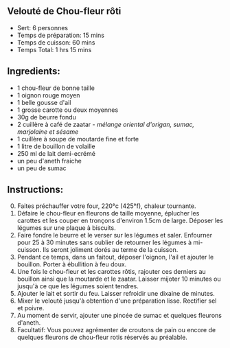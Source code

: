 Velouté de Chou-fleur rôti
---
* Sert: 6 personnes
* Temps de préparation:  15 mins
* Temps de cuisson:  60 mins
* Temps Total:  1 hrs 15 mins

Ingredients:
---
* 1 chou-fleur de bonne taille
* 1 oignon rouge moyen
* 1 belle gousse d'ail
* 1 grosse carotte ou deux moyennes
* 30g de beurre fondu
* 2 cuillère à café de zaatar - *mélange oriental d'origan, sumac, marjolaine et sésame*
* 1 cuillère à soupe de moutarde fine et forte
* 1 litre de bouillon de volaille
* 250 ml de lait demi-ecrémé
* un peu d'aneth fraiche
* un peu de sumac

Instructions:
---
0. Faites préchauffer votre four, 220°c (425°f), chaleur tournante.
1. Défaire le chou-fleur en fleurons de taille moyenne, éplucher les carottes et les couper en tronçons d'environ 1.5cm de large. Déposer les légumes sur une plaque à biscuits.
2. Faire fondre le beurre et le verser sur les légumes et saler. Enfourner pour 25 à 30 minutes sans oublier de retourner les légumes à mi-cuisson. Ils seront joliment dorés au terme de la cuisson.
3. Pendant ce temps, dans un faitout, déposer l'oignon, l'ail et ajouter le bouillon. Porter à ébullition à feu doux.
4. Une fois le chou-fleur et les carottes rôtis, rajouter ces derniers au bouillon ainsi que la moutarde et le zaatar. Laisser mijoter 10 minutes ou jusqu'à ce que les légumes soient tendres.
5. Ajouter le lait et sortir du feu. Laisser refroidir une dixaine de minutes.
6. Mixer le velouté jusqu'à obtention d'une préparation lisse. Rectifier sel et poivre.
7. Au moment de servir, ajouter une pincée de sumac et quelques fleurons d'aneth.
8. Facultatif: Vous pouvez agrémenter de croutons de pain ou encore de quelques fleurons de chou-fleur rotis réservés au préalable.
